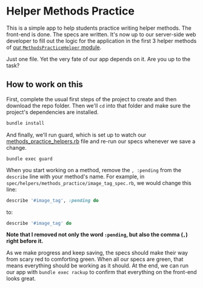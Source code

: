 # Helper Methods Practice

This is a simple app to help students practice writing helper methods. The front-end is done. The specs are written. It's now up to our server-side web developer to fill out the logic for the application in the first 3 helper methods of [our `MethodsPracticeHelper` module](https://github.com/chrisvfritz/codelab-sinatra-tdd-helper-methods/blob/master/helpers/methods_practice_helpers.rb).

Just one file. Yet the very fate of our app depends on it. Are you up to the task?

## How to work on this

First, complete the usual first steps of the project to create and then download the repo folder. Then we'll `cd` into that folder and make sure the project's dependencies are installed.

``` bash
bundle install
```

And finally, we'll run guard, which is set up to watch our [methods_practice_helpers.rb](https://github.com/chrisvfritz/codelab-sinatra-tdd-helper-methods/blob/master/helpers/methods_practice_helpers.rb) file and re-run our specs whenever we save a change.

```
bundle exec guard
```

When you start working on a method, remove the `, :pending` from the `describe` line with your method's name. For example, in `spec/helpers/methods_practice/image_tag_spec.rb`, we would change this line:

``` ruby
describe '#image_tag', :pending do
```

to:

``` ruby
describe '#image_tag' do
```

__Note that I removed not only the word `:pending`, but also the comma (`,`) right before it.__

As we make progress and keep saving, the specs should make their way from scary red to comforting green. When all our specs are green, that means everything should be working as it should. At the end, we can run our app with `bundle exec rackup` to confirm that everything on the front-end looks great.
